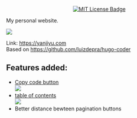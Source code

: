 <p align="center">
  <p align="center">
    <a href="https://github.com/luizdepra/hugo-coder/blob/master/LICENSE.txt">
      <img src="https://img.shields.io/github/license/luizdepra/hugo-coder.svg" alt="MIT License Badge">
    </a>
  </p>
</p>

My personal website.

![](https://i.imgur.com/tcVjrzk.png)

Link: https://yanjiyu.com  
Based on https://github.com/luizdepra/hugo-coder

## Features added:
- [Copy code button](https://yanjiyu.com/dev/hugo-copy-code/)  
![](https://i.imgur.com/WKL9jgj.png)  
- [table of contents](https://yanjiyu.com/dev/hugo-toc/)  
![](https://i.imgur.com/YcCmW3v.png) 
- Better distance bewteen pagination buttons


